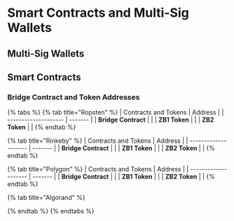 # Smart Contracts and Multi-Sig Wallets

## Multi-Sig Wallets


## Smart Contracts


### Bridge Contract and Token Addresses

{% tabs %}
{% tab title="Ropsten" %}
| Contracts and Tokens | Address |
| -------------------- | ------- |
| **Bridge Contract**  |         |
| **ZB1 Token**        |         |
| **ZB2 Token**        |         |
{% endtab %}

{% tab title="Rinkeby" %}
| Contracts and Tokens | Address |
| -------------------- | ------- |
| **Bridge Contract**  |         |
| **ZB1 Token**        |         |
| **ZB2 Token**        |         |
{% endtab %}

{% tab title="Polygon" %}
| Contracts and Tokens | Address |
| -------------------- | ------- |
| **Bridge Contract**  |         |
| **ZB1 Token**        |         |
| **ZB2 Token**        |         |
{% endtab %}

{% tab title="Algorand" %}

{% endtab %}
{% endtabs %}
